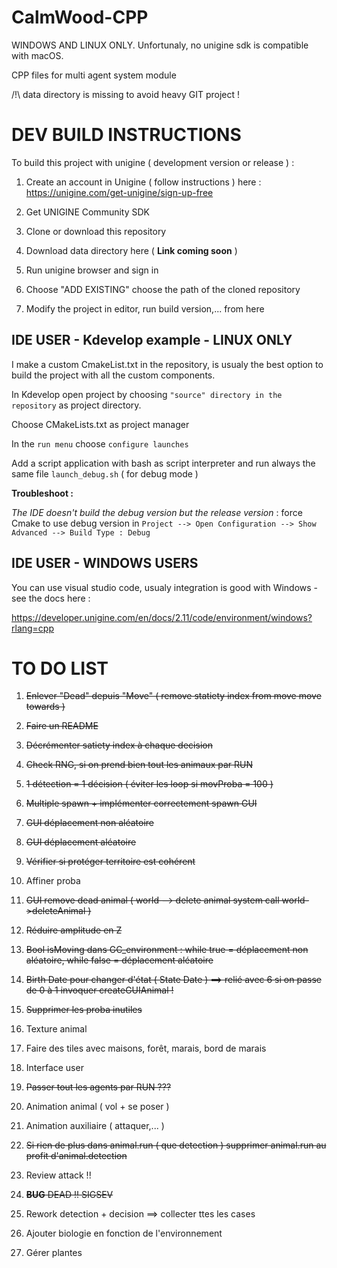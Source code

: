 # CalmWood-CPP

WINDOWS AND LINUX ONLY. Unfortunaly, no unigine sdk is compatible with macOS.

CPP files for multi agent system module

/!\ data directory is missing to avoid heavy GIT project !


# DEV BUILD INSTRUCTIONS

To build this project with unigine ( development version or release ) :

1. Create an account in Unigine ( follow instructions ) here : https://unigine.com/get-unigine/sign-up-free

2. Get UNIGINE Community SDK

3. Clone or download this repository

4. Download data directory here ( **Link coming soon** )

5. Run unigine browser and sign in

6. Choose "ADD EXISTING" choose the path of the cloned repository

7. Modify the project in editor, run build version,... from here

## IDE USER - Kdevelop example - LINUX ONLY 

I make a custom CmakeList.txt in the repository, is usualy the best option to build the project with all the custom components.

In Kdevelop open project by choosing `"source" directory in the repository` as project directory.

Choose CMakeLists.txt as project manager

In the `run menu` choose `configure launches`

Add a script application with bash as script interpreter and run always the same file `launch_debug.sh` ( for debug mode )


**Troubleshoot :**

*The IDE doesn't build the debug version but the release version* : force Cmake to use debug version in `Project --> Open Configuration --> Show Advanced --> Build Type : Debug`

## IDE USER - WINDOWS USERS

You can use visual studio code, usualy integration is good with Windows - see the docs here : 

https://developer.unigine.com/en/docs/2.11/code/environment/windows?rlang=cpp

# TO DO LIST

1. ~~Enlever "Dead" depuis "Move" ( remove statiety index from move move towards )~~

2. ~~Faire un README~~

3. ~~Décrémenter satiety index à chaque decision~~

4. ~~Check RNG, si on prend bien tout les animaux par RUN~~

5. ~~1 détection = 1 décision ( éviter les loop si movProba = 100 )~~

6. ~~Multiple spawn + implémenter correctement spawn GUI~~

7. ~~GUI déplacement non aléatoire~~

8. ~~GUI déplacement aléatoire~~

9. ~~Vérifier si protéger territoire est cohérent~~

10. Affiner proba 

11. ~~GUI remove dead animal ( world --> delete animal system call world->deleteAnimal )~~

12. ~~Réduire amplitude en Z~~

13. ~~Bool isMoving dans GC_environment : while true = déplacement non aléatoire, while false = déplacement aléatoire~~

14. ~~Birth Date pour changer d'état ( State Date ) ==> relié avec 6 si on passe de 0 à 1 invoquer createGUIAnimal !~~

15. ~~Supprimer les proba inutiles~~

16. Texture animal

17. Faire des tiles avec maisons, forêt, marais, bord de marais

18. Interface user

19. ~~Passer tout les agents par RUN ???~~

20. Animation animal ( vol + se poser )

21. Animation auxiliaire ( attaquer,... )

22. ~~Si rien de plus dans animal.run ( que detection ) supprimer animal.run au profit d'animal.detection~~

23. Review attack !!

24. ~~**BUG** DEAD !! SIGSEV~~

25. Rework detection + decision ==> collecter ttes les cases

26. Ajouter biologie en fonction de l'environnement

27. Gérer plantes
